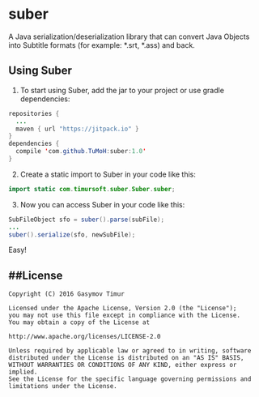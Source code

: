 # suber
A Java serialization/deserialization library that can convert Java Objects into Subtitle formats (for example: *.srt, *.ass) and back.

## Using Suber
1) To start using Suber, add the jar to your project or use gradle dependencies: 
```java
repositories {
  ...
  maven { url "https://jitpack.io" }
}
dependencies {
  compile 'com.github.TuMoH:suber:1.0'
}
```
2) Create a static import to Suber in your code like this:
```java
import static com.timursoft.suber.Suber.suber;
```
3) Now you can access Suber in your code like this:
```java
SubFileObject sfo = suber().parse(subFile);
...
suber().serialize(sfo, newSubFile);
```
Easy!

##License
-------

    Copyright (C) 2016 Gasymov Timur

    Licensed under the Apache License, Version 2.0 (the "License");
    you may not use this file except in compliance with the License.
    You may obtain a copy of the License at

    http://www.apache.org/licenses/LICENSE-2.0

    Unless required by applicable law or agreed to in writing, software
    distributed under the License is distributed on an "AS IS" BASIS,
    WITHOUT WARRANTIES OR CONDITIONS OF ANY KIND, either express or implied.
    See the License for the specific language governing permissions and
    limitations under the License.
